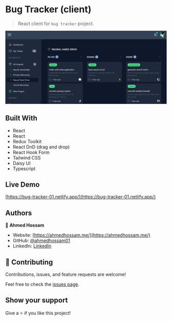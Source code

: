 # Bug Tracker (client)

> React client for `bug tracker` project.

![screenshot](./screenshot.png)

## Built With

- React
- React
- Redux Toolkit
- React DnD (drag and drop)
- React Hook Form
- Tailwind CSS
- Daisy UI
- Typescript

## Live Demo

[https://bug-tracker-01.netlify.app/](https://bug-tracker-01.netlify.app/)

## Authors

👤 **Ahmed Hossam**

- Website: [https://ahmedhossam.me/](https://ahmedhossam.me/)
- GitHub: [@ahmedhossam01](https://github.com/ahmedhossam01)
- LinkedIn: [LinkedIn](https://linkedin.com/in/ahmedhossam01)

## 🤝 Contributing

Contributions, issues, and feature requests are welcome!

Feel free to check the [issues page](../../issues/).

## Show your support

Give a ⭐️ if you like this project!
